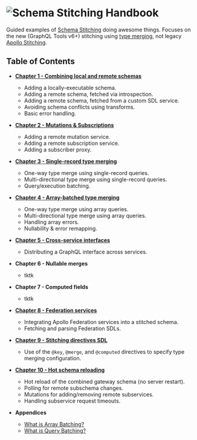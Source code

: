 # ![Schema Stitching Handbook](./images/banner-1.jpg)

Guided examples of [Schema Stitching](https://www.graphql-tools.com/docs/stitch-combining-schemas) doing awesome things. Focuses on the new (GraphQL Tools v6+) stitching using [type merging](https://www.graphql-tools.com/docs/stitch-type-merging), not legacy [Apollo Stitching](https://www.apollographql.com/docs/federation/migrating-from-stitching/).

## Table of Contents

- **[Chapter 1 - Combining local and remote schemas](./combining-local-and-remote-schemas)**

  - Adding a locally-executable schema.
  - Adding a remote schema, fetched via introspection.
  - Adding a remote schema, fetched from a custom SDL service.
  - Avoiding schema conflicts using transforms.
  - Basic error handling.

- **[Chapter 2 - Mutations &amp; Subscriptions](./mutations-and-subscriptions)**

  - Adding a remote mutation service.
  - Adding a remote subscription service.
  - Adding a subscriber proxy.

- **[Chapter 3 - Single-record type merging](./type-merging-single-records)**

  - One-way type merge using single-record queries.
  - Multi-directional type merge using single-record queries.
  - Query/execution batching.

- **[Chapter 4 - Array-batched type merging](./type-merging-arrays)**

  - One-way type merge using array queries.
  - Multi-directional type merge using array queries.
  - Handling array errors.
  - Nullability & error remapping.

- **[Chapter 5 - Cross-service interfaces](./type-merging-interfaces)**

  - Distributing a GraphQL interface across services.

- **Chapter 6 - Nullable merges**

  - tktk

- **Chapter 7 - Computed fields**

  - tktk

- **[Chapter 8 - Federation services](./federation-services)**

  - Integrating Apollo Federation services into a stitched schema.
  - Fetching and parsing Federation SDLs.

- **[Chapter 9 - Stitching directives SDL](./stitching-directives-sdl)**

  - Use of the `@key`, `@merge`, and `@computed` directives to specify type merging configuration.

- **[Chapter 10 - Hot schema reloading](./hot-schema-reloading)**

  - Hot reload of the combined gateway schema (no server restart).
  - Polling for remote subschema changes.
  - Mutations for adding/removing remote subservices.
  - Handling subservice request timeouts.

- **Appendices**

  - [What is Array Batching?](https://github.com/gmac/schema-stitching-demos/wiki/Batching-Arrays-and-Queries#what-is-array-batching)
  - [What is Query Batching?](https://github.com/gmac/schema-stitching-demos/wiki/Batching-Arrays-and-Queries#what-is-query-batching)
